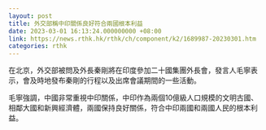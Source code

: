 ```yaml
---
layout: post
title: 外交部稱中印關係良好符合兩國根本利益
date: 2023-03-01 16:13:24.000000000 +08:00
link: https://news.rthk.hk/rthk/ch/component/k2/1689987-20230301.htm
categories: rthk
---
```


在北京，外交部被問及外長秦剛將在印度參加二十國集團外長會，發言人毛寧表示，會及時地發布秦剛的行程以及出席會議期間的一些活動。

毛寧強調，中國非常重視中印關係，中印作為兩個10億級人口規模的文明古國、相鄰大國和新興經濟體，兩國保持良好關係，符合中印兩國和兩國人民的根本利益。
